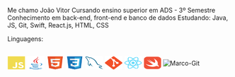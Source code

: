 Me chamo João Vitor 
Cursando ensino superior em ADS - 3º Semestre
Conhecimento em back-end, front-end e banco de dados
 Estudando: Java, JS, Git, Swift, React.js, HTML, CSS


Linguagens:
<div style="display: inline_block"><br>
  <img align="center" alt="Marco-Js" height="30" width="40" src="https://raw.githubusercontent.com/devicons/devicon/master/icons/javascript/javascript-plain.svg">
  <img align="center" alt="Marco-Java" height="30" width="40" src="https://raw.githubusercontent.com/devicons/devicon/master/icons/java/java-original.svg">
  <img align="center" alt="Marco-HTML" height="30" width="40" src="https://raw.githubusercontent.com/devicons/devicon/master/icons/html5/html5-original.svg">
  <img align="center" alt="Marco-CSS" height="30" width="40" src="https://raw.githubusercontent.com/devicons/devicon/master/icons/css3/css3-original.svg">
  <img align="center" alt="Marco-MySQL" height="30" width="40" src="https://raw.githubusercontent.com/devicons/devicon/master/icons/mysql/mysql-original.svg">
  <img align="center" alt="Marco-Git" height="30" width="40" src="https://raw.githubusercontent.com/devicons/devicon/master/icons/git/git-original.svg">
   <img align="center" alt="Marco-Git" height="30" width="40" src="https://raw.githubusercontent.com/devicons/devicon/master/icons/react/react-original.svg">
    <img align="center" alt="Marco-Git" height="30" width="40" src="https://raw.githubusercontent.com/devicons/devicon/master/icons/swift/swift-original.svg">   
 <img align="center" alt="Marco-Git" height="30" width="40" src="https://raw.githubusercontent.com/devicons/devicon/master/icons/swiftUi/swiftUi-original.svg">  
</div>
